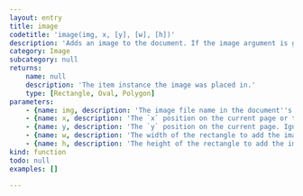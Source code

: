 ```yaml
---
layout: entry
title: image
codetitle: 'image(img, x, [y], [w], [h])'
description: 'Adds an image to the document. If the image argument is given as a string, the path can point either directly at an image in the document''s data directory or be specified as an absolute path to the image file. The image argument can also be a File instance. The second argument can either be the `x` position of the frame to create or an instance of a rectangle, oval or polygon to place the image in. If an `x` position is given, a `y` position must be given, too. If `x` and `y` positions are given and width and height are not given, the frame''s size gets set to the original image size.'
category: Image
subcategory: null
returns:
    name: null
    description: 'The item instance the image was placed in.'
    type: [Rectangle, Oval, Polygon]
parameters:
    - {name: img, description: 'The image file name in the document''s data directory or a File instance.', optional: false, type: [String, File]}
    - {name: x, description: 'The `x` position on the current page or the item instance to place the image in.', optional: false, type: [Number, Rectangle, Oval, Polygon, TextFrame]}
    - {name: y, description: 'The `y` position on the current page. Ignored if `x` is not a number.', optional: true, type: [Number]}
    - {name: w, description: 'The width of the rectangle to add the image to. Ignored if `x` is not a number.', optional: true, type: [Number]}
    - {name: h, description: 'The height of the rectangle to add the image to. Ignored if `x` is not a number.', optional: true, type: [Number]}
kind: function
todo: null
examples: []

---
```

